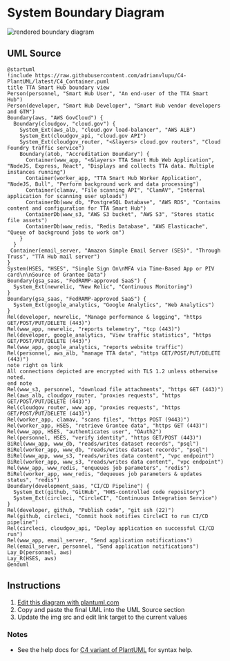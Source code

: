 System Boundary Diagram
=======================

![rendered boundary diagram](http://www.plantuml.com/plantuml/svg/fLTHRnk_3N_Ff-3oK3X04sDfNpOCGvtOJJCagvjpsvS2Xav7dxNefAiesVM6VlU9ybdnsStGvG-qjOuIV_oHeaZs7NdXV6ZqoP-KaJfK24llM_hhSEZ4-g9MVXdAGEYaDHwDlv2s6OhAAM5MEhHXUFtsVAg5yP_lxuPQU2GVHVFhU5eeW-wYPMoll4QOpKPGDC9v-11AA6qmbN0RM2bSdqpHaJM3DlqOrA_XzEdePq9t6YKZ0sYgSwO3TW5-UO1vUhR3gN25saQq7ivu9ptjYLSHr3h8EWJ2L70pkuzuLntBWLWJC_XQm8rTNMiRgjCp-Cy9G3uXMLZRLJoMbXTntPq1A3RaiPbFVdX6cWjTxXy3RKLrNWejZ4piag7HtLLaqDVELkQYLJs8qVJsVvnsDlWKZR-zqcA3ZluEJwhRJMAxoJDuppwv3NWd5WibWT2jbCGE_oactfRCLKg7bVB2AsloRdOT86V3OBrUH-9jZqS_BRvY2QEsrKecEERqJrlXFuhNCFdHEgHu3GyefEUTiQ8smcmlJ5gjKNfAW9NmuWBkW_QgrGZAaEVO4hXWZ38rktB8pRf7T1sz0r9fwpbULq5h_fwYMrZNG2daO-qu3C2OJ2xnWTPPYKI_DY-rQ0Gdptkb4KYAn3DTQxeNqOo-yEhMU7H6Q11FR23QVL99xoEqd5DqR6XSfbkeIcPioTSEYqztC1PUb89mbtmFuuANdHf1z_wxI9k5geFBjljt-AnDUjE15s-W3F8H_MaMyAhmrY41SIP9M70S117wvxtWlEDt-S2_HpvCjA289EGoYJu530XsiNz1_x8bWRVRYxAcC_JpXF_kNGusGkavFmDq3Dw8Vri3XMeukIQy2KNQX44nASxOscmPBTHBcBb0TDgb52TJEhs5YkP-dcoVw-13L8od-2V5GfbQOpHH6_XelfdxzoDOAG4prU3vbI2iE1t1EfZUVW4fNFKjdYfiS3BvUEE4yOWf9ljrh2On9o684mshXz7zz5oqhREh25W8KQHdswiX1jSEjPASyRY61rxlKaEPO0F1lJNAMxTDx9z_n5XjRQrnBepG6wyaQzua4Ons8hRDLI8Bair8Qx_gxv6-Zs0rGhjzdLm5u1LeMzUHBcEbVWStazbm-h68_toU3SUJkybi0eEtRz-SHNJ6xYfN3zbXQvqdyAYnGUys3ETbcnKFIFt2kIyArxdCfiGdtda1hsFmp6-D9IcFEpkTvbwlVMf9JGfMBg6_nyDOZ-1KlVHW3MXb7az6MeDaTCarWg32LacF5GY7W4QwJSjVQ-MNCBihuCyNbn2CHYAmVebkhGY1SQkB4pHLMZBhN4Vs9uNAhWrNkwvaU2_aia7Z-s7iXIrxVDmXMsT_A2Hm-3qW-V_ZBewmykMy7BJNbdAFu5fFoTqz94Q1mL-UqUtgYqFl5Aum5uYZQpvChvww27w9XekgHuBG3MOVHr5yUPXNMMc5JYqse2hMz9jZtxF9AzKpcXkLGr7HSEqKMsN6X1uSIkigOhYMlkkidhr-CKAF06VRiVgk8RBkgfKycBPM6N_4uiKmXqHoiqCJSoWWSVE2LZZHu6vyIqSEA1m3LFXB07W5eOsakXOSUeYvfdVrZD_NhhPVtmwlnp1LBMfbyBYeR_yNmQLSUPuFkCrzACxPTST36qyK5GANArBUykpO1v3AIOrIiQsqlBuzw40y5TNTG5BaQVMeBMGcqr1gHSjacA7Y1b3y7bnUTgcVMUyRjqsZF2ojVUIAf1Ryf7UCm5kUBc4RZJP78u4zWHmCy6DijTtqXhduXuAKIBG8keEBm8SfSJ2J56Yg7amYs7rGfzpNoI_rTzJln6O-FcWQM-b3DxiamRk84nhzNm00)

UML Source
----------

```
@startuml
!include https://raw.githubusercontent.com/adrianvlupu/C4-PlantUML/latest/C4_Container.puml
title TTA Smart Hub boundary view
Person(personnel, "Smart Hub User", "An end-user of the TTA Smart Hub")
Person(developer, "Smart Hub Developer", "Smart Hub vendor developers and GTM")
Boundary(aws, "AWS GovCloud") {
  Boundary(cloudgov, "cloud.gov") {
    System_Ext(aws_alb, "cloud.gov load-balancer", "AWS ALB")
    System_Ext(cloudgov_api, "cloud.gov API")
    System_Ext(cloudgov_router, "<&layers> cloud.gov routers", "Cloud Foundry traffic service")
    Boundary(atob, "Accreditation Boundary") {
      Container(www_app, "<&layers> TTA Smart Hub Web Application", "NodeJS, Express, React", "Displays and collects TTA data. Multiple instances running")
      Container(worker_app, "TTA Smart Hub Worker Application", "NodeJS, Bull", "Perform background work and data processing")
      Container(clamav, "File scanning API", "ClamAV", "Internal application for scanning user uploads")
      ContainerDb(www_db, "PostgreSQL Database", "AWS RDS", "Contains content and configuration for TTA Smart Hub")
      ContainerDb(www_s3, "AWS S3 bucket", "AWS S3", "Stores static file assets")
      ContainerDb(www_redis, "Redis Database", "AWS Elasticache", "Queue of background jobs to work on")
    }
  }
 Container(email_server, "Amazon Simple Email Server (SES)", "Through Truss", "TTA Hub mail server")
}
System(HSES, "HSES", "Single Sign On\nMFA via Time-Based App or PIV card\n\nSource of Grantee Data")
Boundary(gsa_saas, "FedRAMP-approved SaaS") {
  System_Ext(newrelic, "New Relic", "Continuous Monitoring")
}
Boundary(gsa_saas, "FedRAMP-approved SaaS") {
  System_Ext(google_analytics, "Google Analytics", "Web Analytics")
}
Rel(developer, newrelic, "Manage performance & logging", "https GET/POST/PUT/DELETE (443)")
Rel(www_app, newrelic, "reports telemetry", "tcp (443)")
Rel(developer, google_analytics, "View traffic statistics", "https GET/POST/PUT/DELETE (443)")
Rel(www_app, google_analytics, "reports website traffic")
Rel(personnel, aws_alb, "manage TTA data", "https GET/POST/PUT/DELETE (443)")
note right on link
All connections depicted are encrypted with TLS 1.2 unless otherwise noted.
end note
Rel(www_s3, personnel, "download file attachments", "https GET (443)")
Rel(aws_alb, cloudgov_router, "proxies requests", "https GET/POST/PUT/DELETE (443)")
Rel(cloudgov_router, www_app, "proxies requests", "https GET/POST/PUT/DELETE (443)")
Rel(worker_app, clamav, "scans files", "https POST (9443)")
Rel(worker_app, HSES, "retrieve Grantee data", "https GET (443)")
Rel(www_app, HSES, "authenticates user", "OAuth2")
Rel(personnel, HSES, "verify identity", "https GET/POST (443)")
BiRel(www_app, www_db, "reads/writes dataset records", "psql")
BiRel(worker_app, www_db, "reads/writes dataset records", "psql")
BiRel(www_app, www_s3, "reads/writes data content", "vpc endpoint")
BiRel(worker_app, www_s3, "reads/writes data content", "vpc endpoint")
Rel(www_app, www_redis, "enqueues job parameters", "redis")
BiRel(worker_app, www_redis, "dequeues job parameters & updates status", "redis")
Boundary(development_saas, "CI/CD Pipeline") {
  System_Ext(github, "GitHub", "HHS-controlled code repository")
  System_Ext(circleci, "CircleCI", "Continuous Integration Service")
}
Rel(developer, github, "Publish code", "git ssh (22)")
Rel(github, circleci, "Commit hook notifies CircleCI to run CI/CD pipeline")
Rel(circleci, cloudgov_api, "Deploy application on successful CI/CD run")
Rel(www_app, email_server, "Send application notifications")
Rel(email_server, personnel, "Send application notifications")
Lay_D(personnel, aws)
Lay_R(HSES, aws)
@enduml
```

Instructions
------------

1. [Edit this diagram with plantuml.com](http://www.plantuml.com/plantuml/umla/fLTHRnk_3N_Ff-3oK3X04sDfNpOCGvtOJJCagvjpsvS2Xav7dxNefAiesVM6VlU9ybdnsStGvG-qjOuIV_oHeaZs7NdXV6ZqoP-KaJfK24llM_hhSEZ4-g9MVXdAGEYaDHwDlv2s6OhAAM5MEhHXUFtsVAg5yP_lxuPQU2GVHVFhU5eeW-wYPMoll4QOpKPGDC9v-11AA6qmbN0RM2bSdqpHaJM3DlqOrA_XzEdePq9t6YKZ0sYgSwO3TW5-UO1vUhR3gN25saQq7ivu9ptjYLSHr3h8EWJ2L70pkuzuLntBWLWJC_XQm8rTNMiRgjCp-Cy9G3uXMLZRLJoMbXTntPq1A3RaiPbFVdX6cWjTxXy3RKLrNWejZ4piag7HtLLaqDVELkQYLJs8qVJsVvnsDlWKZR-zqcA3ZluEJwhRJMAxoJDuppwv3NWd5WibWT2jbCGE_oactfRCLKg7bVB2AsloRdOT86V3OBrUH-9jZqS_BRvY2QEsrKecEERqJrlXFuhNCFdHEgHu3GyefEUTiQ8smcmlJ5gjKNfAW9NmuWBkW_QgrGZAaEVO4hXWZ38rktB8pRf7T1sz0r9fwpbULq5h_fwYMrZNG2daO-qu3C2OJ2xnWTPPYKI_DY-rQ0Gdptkb4KYAn3DTQxeNqOo-yEhMU7H6Q11FR23QVL99xoEqd5DqR6XSfbkeIcPioTSEYqztC1PUb89mbtmFuuANdHf1z_wxI9k5geFBjljt-AnDUjE15s-W3F8H_MaMyAhmrY41SIP9M70S117wvxtWlEDt-S2_HpvCjA289EGoYJu530XsiNz1_x8bWRVRYxAcC_JpXF_kNGusGkavFmDq3Dw8Vri3XMeukIQy2KNQX44nASxOscmPBTHBcBb0TDgb52TJEhs5YkP-dcoVw-13L8od-2V5GfbQOpHH6_XelfdxzoDOAG4prU3vbI2iE1t1EfZUVW4fNFKjdYfiS3BvUEE4yOWf9ljrh2On9o684mshXz7zz5oqhREh25W8KQHdswiX1jSEjPASyRY61rxlKaEPO0F1lJNAMxTDx9z_n5XjRQrnBepG6wyaQzua4Ons8hRDLI8Bair8Qx_gxv6-Zs0rGhjzdLm5u1LeMzUHBcEbVWStazbm-h68_toU3SUJkybi0eEtRz-SHNJ6xYfN3zbXQvqdyAYnGUys3ETbcnKFIFt2kIyArxdCfiGdtda1hsFmp6-D9IcFEpkTvbwlVMf9JGfMBg6_nyDOZ-1KlVHW3MXb7az6MeDaTCarWg32LacF5GY7W4QwJSjVQ-MNCBihuCyNbn2CHYAmVebkhGY1SQkB4pHLMZBhN4Vs9uNAhWrNkwvaU2_aia7Z-s7iXIrxVDmXMsT_A2Hm-3qW-V_ZBewmykMy7BJNbdAFu5fFoTqz94Q1mL-UqUtgYqFl5Aum5uYZQpvChvww27w9XekgHuBG3MOVHr5yUPXNMMc5JYqse2hMz9jZtxF9AzKpcXkLGr7HSEqKMsN6X1uSIkigOhYMlkkidhr-CKAF06VRiVgk8RBkgfKycBPM6N_4uiKmXqHoiqCJSoWWSVE2LZZHu6vyIqSEA1m3LFXB07W5eOsakXOSUeYvfdVrZD_NhhPVtmwlnp1LBMfbyBYeR_yNmQLSUPuFkCrzACxPTST36qyK5GANArBUykpO1v3AIOrIiQsqlBuzw40y5TNTG5BaQVMeBMGcqr1gHSjacA7Y1b3y7bnUTgcVMUyRjqsZF2ojVUIAf1Ryf7UCm5kUBc4RZJP78u4zWHmCy6DijTtqXhduXuAKIBG8keEBm8SfSJ2J56Yg7amYs7rGfzpNoI_rTzJln6O-FcWQM-b3DxiamRk84nhzNm00)
1. Copy and paste the final UML into the UML Source section
1. Update the img src and edit link target to the current values

### Notes

* See the help docs for [C4 variant of PlantUML](https://github.com/RicardoNiepel/C4-PlantUML) for syntax help.
